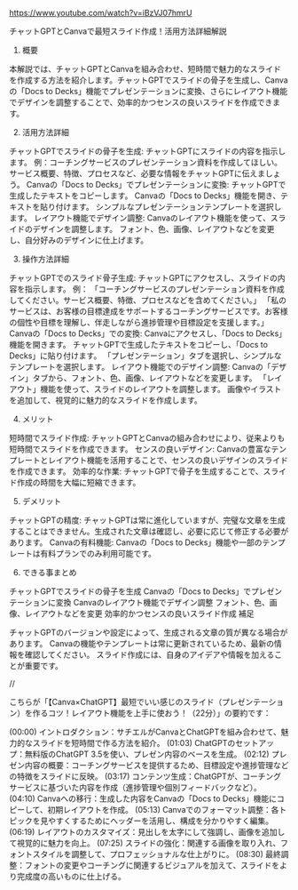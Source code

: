 https://www.youtube.com/watch?v=iBzVJ07hmrU

チャットGPTとCanvaで最短スライド作成！活用方法詳細解説

1. 概要

本解説では、チャットGPTとCanvaを組み合わせ、短時間で魅力的なスライドを作成する方法を紹介します。チャットGPTでスライドの骨子を生成し、Canvaの「Docs to Decks」機能でプレゼンテーションに変換、さらにレイアウト機能でデザインを調整することで、効率的かつセンスの良いスライドを作成できます。

2. 活用方法詳細

チャットGPTでスライドの骨子を生成:
チャットGPTにスライドの内容を指示します。
例：コーチングサービスのプレゼンテーション資料を作成してほしい。
サービス概要、特徴、プロセスなど、必要な情報をチャットGPTに伝えましょう。
Canvaの「Docs to Decks」でプレゼンテーションに変換:
チャットGPTで生成したテキストをコピーします。
Canvaの「Docs to Decks」機能を開き、テキストを貼り付けます。
シンプルなプレゼンテーションテンプレートを選択します。
レイアウト機能でデザイン調整:
Canvaのレイアウト機能を使って、スライドのデザインを調整します。
フォント、色、画像、レイアウトなどを変更し、自分好みのデザインに仕上げます。

3. 操作方法詳細

チャットGPTでのスライド骨子生成:
チャットGPTにアクセスし、スライドの内容を指示します。
例：
「コーチングサービスのプレゼンテーション資料を作成してください。サービス概要、特徴、プロセスなどを含めてください。」
「私のサービスは、お客様の目標達成をサポートするコーチングサービスです。お客様の個性や目標を理解し、伴走しながら進捗管理や目標設定を支援します。」
Canvaの「Docs to Decks」での変換:
Canvaにアクセスし、「Docs to Decks」機能を開きます。
チャットGPTで生成したテキストをコピーし、「Docs to Decks」に貼り付けます。
「プレゼンテーション」タブを選択し、シンプルなテンプレートを選択します。
レイアウト機能でのデザイン調整:
Canvaの「デザイン」タブから、フォント、色、画像、レイアウトなどを変更します。
「レイアウト」機能を使って、スライドのレイアウトを調整します。
画像やイラストを追加して、視覚的に魅力的なスライドを作成します。

4. メリット

短時間でスライド作成: チャットGPTとCanvaの組み合わせにより、従来よりも短時間でスライドを作成できます。
センスの良いデザイン: Canvaの豊富なテンプレートとレイアウト機能を活用することで、センスの良いデザインのスライドを作成できます。
効率的な作業: チャットGPTで骨子を生成することで、スライド作成の時間を大幅に短縮できます。

5. デメリット

チャットGPTの精度: チャットGPTは常に進化していますが、完璧な文章を生成することはできません。生成された文章は確認し、必要に応じて修正する必要があります。
Canvaの有料機能: Canvaの「Docs to Decks」機能や一部のテンプレートは有料プランでのみ利用可能です。

6. できる事まとめ

チャットGPTでスライドの骨子を生成
Canvaの「Docs to Decks」でプレゼンテーションに変換
Canvaのレイアウト機能でデザイン調整
フォント、色、画像、レイアウトなどを変更
効率的かつセンスの良いスライド作成
補足

チャットGPTのバージョンや設定によって、生成される文章の質が異なる場合があります。
Canvaの機能やテンプレートは常に更新されているため、最新の情報を確認してください。
スライド作成には、自身のアイデアや情報を加えることが重要です。


//

こちらが「【Canva×ChatGPT】最短でいい感じのスライド（プレゼンテーション）を作るコツ！レイアウト機能を上手に使おう！（22分）」の要約です：

(00:00) イントロダクション：サチエルがCanvaとChatGPTを組み合わせて、魅力的なスライドを短時間で作る方法を紹介。
(01:03) ChatGPTのセットアップ：無料版のChatGPT 3.5を使い、プレゼン内容のベースを生成。
(02:12) プレゼン内容の概要：コーチングサービスを提供するため、目標設定や進捗管理などの特徴をスライドに反映。
(03:17) コンテンツ生成：ChatGPTが、コーチングサービスに基づいた内容を作成（進捗管理や個別フィードバックなど）。
(04:10) Canvaへの移行：生成した内容をCanvaの「Docs to Decks」機能にコピーして、初期レイアウトを作成。
(05:13) Canvaでのフォーマット調整：各トピックを見やすくするためにヘッダーを活用し、構成を分かりやすく編集。
(06:19) レイアウトのカスタマイズ：見出しを太字にして強調し、画像を追加して視覚的に魅力を向上。
(07:25) スライドの強化：関連する画像を取り入れ、フォントスタイルを調整して、プロフェッショナルな仕上がりに。
(08:30) 最終調整：フォントの変更やコーチングに関連するビジュアルを加えて、スライドをより完成度の高いものに仕上げる。
